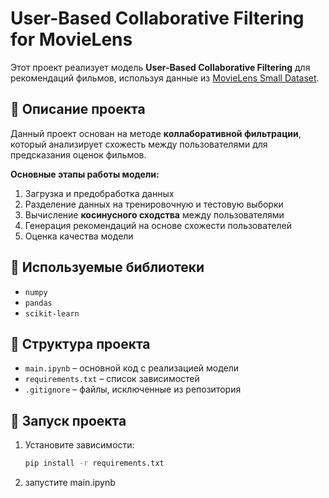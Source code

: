 # User-Based Collaborative Filtering for MovieLens

Этот проект реализует модель **User-Based Collaborative Filtering** для рекомендаций фильмов, используя данные из [MovieLens Small Dataset](https://www.kaggle.com/datasets/shubhammehta21/movie-lens-small-latest-dataset/data).

## 📌 Описание проекта

Данный проект основан на методе **коллаборативной фильтрации**, который анализирует схожесть между пользователями для предсказания оценок фильмов.

**Основные этапы работы модели:**

1. Загрузка и предобработка данных
2. Разделение данных на тренировочную и тестовую выборки
3. Вычисление **косинусного сходства** между пользователями
4. Генерация рекомендаций на основе схожести пользователей
5. Оценка качества модели

## 🔧 Используемые библиотеки

- `numpy`
- `pandas`
- `scikit-learn`

## 📂 Структура проекта

- `main.ipynb` – основной код с реализацией модели
- `requirements.txt` – список зависимостей
- `.gitignore` – файлы, исключенные из репозитория

## 🚀 Запуск проекта

1. Установите зависимости:
   ```bash
   pip install -r requirements.txt

   ```
2. запустите main.ipynb

